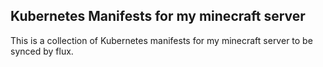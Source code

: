 ## Kubernetes Manifests for my minecraft server
This is a collection of Kubernetes manifests for my minecraft server to be synced by flux.
